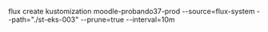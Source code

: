 flux create kustomization moodle-probando37-prod
  --source=flux-system
  --path="./st-eks-003"
  --prune=true
  --interval=10m
